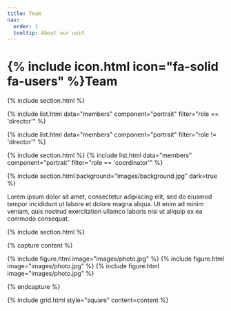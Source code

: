 ```yaml
---
title: Team
nav:
  order: 1
  tooltip: About our unit
---
```


# {% include icon.html icon="fa-solid fa-users" %}Team

{% include section.html %}

{% include list.html data="members" component="portrait" filter="role == 'director'" %}

{% include list.html data="members" component="portrait" filter="role != 'director'" %}

{% include section.html %}
{% include list.html data="members" component="portrait" filter="role == 'coordinator'" %}

{% include section.html background="images/background.jpg" dark=true %}

Lorem ipsum dolor sit amet, consectetur adipiscing elit, sed do eiusmod tempor
incididunt ut labore et dolore magna aliqua. Ut enim ad minim veniam, quis
nostrud exercitation ullamco laboris nisi ut aliquip ex ea commodo consequat.

{% include section.html %}

{% capture content %}

{% include figure.html image="images/photo.jpg" %}
{% include figure.html image="images/photo.jpg" %}
{% include figure.html image="images/photo.jpg" %}

{% endcapture %}

{% include grid.html style="square" content=content %}

